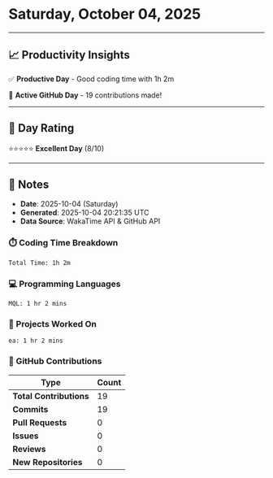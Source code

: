 # Saturday, October 04, 2025

---

## 📈 Productivity Insights

✅ **Productive Day** - Good coding time with 1h 2m

🚀 **Active GitHub Day** - 19 contributions made!

---

## 🎯 Day Rating

⭐⭐⭐⭐⭐ **Excellent Day** (8/10)

---

## 📝 Notes

- **Date**: 2025-10-04 (Saturday)
- **Generated**: 2025-10-04 20:21:35 UTC
- **Data Source**: WakaTime API & GitHub API


### ⏱️ Coding Time Breakdown

```
Total Time: 1h 2m
```

### 💻 Programming Languages

```
MQL: 1 hr 2 mins
```

### 📂 Projects Worked On

```
ea: 1 hr 2 mins

```


### 🐙 GitHub Contributions

| Type | Count |
|------|-------|
| **Total Contributions** | 19 |
| **Commits** | 19 |
| **Pull Requests** | 0 |
| **Issues** | 0 |
| **Reviews** | 0 |
| **New Repositories** | 0 |


